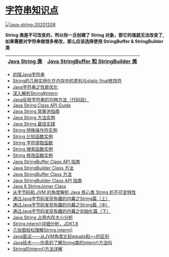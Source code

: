 
 # [字符串知识点](https://github.com/stevenli91748/JAVA-Architecture/blob/master/Java%20fundamental/interview/String知识点.md)

<a href="https://ibb.co/4Vd6wpk"><img src="https://i.ibb.co/mc8Lr4p/java-string-20201208.png" alt="java-string-20201208" border="0"></a>

**String 类是不可改变的，所以你一旦创建了 String 对象，那它的值就无法改变了, 如果需要对字符串做很多修改，那么应该选择使用 StringBuffer & StringBuilder 类**


[Java String 类](https://www.runoob.com/java/java-string.html)|[Java StringBuffer 和 StringBuilder 类](https://www.runoob.com/java/java-stringbuffer.html)|
---|---|

* [初探Java字符串](http://www.importnew.com/18454.html)
* [String的几种实例化在内存中的差别与static final修饰符](https://blog.csdn.net/qq_30552441/article/details/79776349)
* [Java字符串之性能优化](http://www.importnew.com/14595.html)
* [深入解析String#intern](http://www.importnew.com/14142.html)
* [Java反转字符串的10种方法（代码段）](http://www.importnew.com/30579.html)
* [Java String Class API Guide](https://www.javaguides.net/2018/08/java-string-class-api-guide.html)
* [Java String 常量池指南](https://www.javaguides.net/2018/07/guide-to-java-string-constant-pool.html)
* [Java String 方法实例](https://www.javaguides.net/2018/08/java-string-methods-with-examples.html)
* [Java String 最佳实践](https://www.javaguides.net/2018/06/guide-to-string-best-practices-in-java.html)
* [String 特殊操作符实例](https://www.javaguides.net/2018/08/string-special-operations-with-examples.html)
* [String 比较函数实例](https://www.javaguides.net/2018/08/string-comparison-methods-with-examples.html)
* [String 字符提取函数](https://www.javaguides.net/2018/08/string-methods-for-character-extraction.html)
* [String 搜索函数实例](https://www.javaguides.net/2018/08/string-searching-methods-with-examples.html)
* [String 修改函数实例](https://www.javaguides.net/2018/08/string-modifying-methods-with-examples.html)
* [Java StringBuffer Class API 指南](https://www.javaguides.net/2018/08/java-stringbuffer-class-api-guide.html)
* [Java StringBuilder Class 方法](https://www.javaguides.net/2018/08/stringbuilder-class-methods-in-java.html)
* [Java StringBuffer Class 方法](https://www.javaguides.net/2018/08/stringbuffer-class-methods-in-java.html)
* [Java StringBuilder Class API 指南](https://www.javaguides.net/2018/08/java-stringbuilder-class-api-guide.html)
* [Java 8 StringJoiner Class](https://www.javaguides.net/2018/07/java-8-stringjoiner-class.html)
* [从字节码和 JVM 的角度解析 Java 核心类 String 的不可变特性](http://www.importnew.com/26595.html)
* [通过Java字节码发现有趣的内幕之String篇（上）](http://www.importnew.com/18785.html)
* [通过Java字节码发现有趣的内幕之String篇（中）](http://www.importnew.com/18789.html)
* [通过Java字节码发现有趣的内幕之初始化篇（下）](http://www.importnew.com/18791.html)
* [Java String 占用内存大小分析](https://blog.csdn.net/mafei6827/article/details/87076371)
* [String.intern()详细分析，JDK1.8](https://blog.csdn.net/u013366617/article/details/83618361)
* [几张图轻松理解String.intern()](https://blog.csdn.net/tyyking/article/details/82496901)
* [Java面试——从JVM角度比较equals和==的区别](https://blog.csdn.net/seu_calvin/article/details/52089040)
* [Java技术——你真的了解String类的intern()方法吗](https://blog.csdn.net/seu_calvin/article/details/52291082)
* [String的intern()方法详解](https://blog.csdn.net/wjzhang5514/article/details/70209403)
